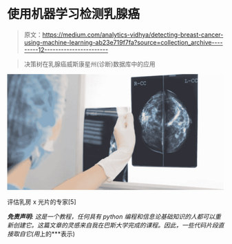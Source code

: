 # 使用机器学习检测乳腺癌

> 原文：<https://medium.com/analytics-vidhya/detecting-breast-cancer-using-machine-learning-ab23e719f7fa?source=collection_archive---------12----------------------->

> 决策树在乳腺癌威斯康星州(诊断)数据库中的应用

![](img/8177959356534015d5ca36a99fbafd42.png)

评估乳房 x 光片的专家[5]

***免责声明:*** *这是一个教程，任何具有 python 编程和信息论基础知识的人都可以重新创建它。这篇文章的灵感来自我在巴斯大学完成的课程。因此，一些代码片段直接取自它(用*上的***表示)